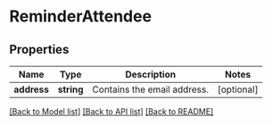 # ReminderAttendee

## Properties
Name | Type | Description | Notes
------------ | ------------- | ------------- | -------------
**address** | **string** | Contains the email address. | [optional] 



[[Back to Model list]](README.md#documentation-for-models) [[Back to API list]](README.md#documentation-for-api-endpoints) [[Back to README]](README.md)



